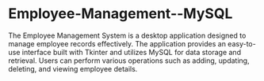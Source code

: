 # Employee-Management--MySQL
The Employee Management System is a desktop application designed to manage employee records effectively. The application provides an easy-to-use interface built with Tkinter and utilizes MySQL for data storage and retrieval. Users can perform various operations such as adding, updating, deleting, and viewing employee details.
